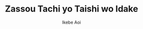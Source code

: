 --- 
slug: "zassou-tachi-yo-taishi-wo-idake"
title: "Zassou Tachi yo Taishi wo Idake"
publishdate: "2018-12-10"
src: "https://365manga.net/manga/zassou-tachi-yo-taishi-wo-idake"
author: "Ikebe Aoi"
image: "https://data.365manga.net/images/thumbnails/32816-zassou-tachi-yo-taishi-wo-idake.jpg"
tags: ["Drama","Josei","School life","Slice of life"]
chapters: ["Chapter 2 ","Chapter 1"]
chapterlinks: ["https://365manga.net/zassou-tachi-yo-taishi-wo-idake/chapter-2.html","https://365manga.net/zassou-tachi-yo-taishi-wo-idake/chapter-1.html"]
description: "For average girls, high school is a time of insecurity, of finding yourself and railing against your imperfections. In one particular high school, five average, unpopular girls take life one day at a time, learning as they go, and stumbling as they try to find their footing."
---